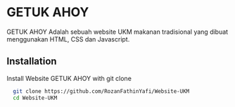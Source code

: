 
# GETUK AHOY

GETUK AHOY Adalah sebuah website UKM makanan tradisional yang dibuat menggunakan HTML, CSS dan Javascript.

## Installation

Install Website GETUK AHOY with git clone

```bash
  git clone https://github.com/RozanFathinYafi/Website-UKM
  cd Website-UKM
```
    
